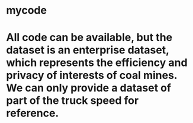# mycode
# All code can be available, but the dataset is an enterprise dataset, which represents the efficiency and privacy of interests of coal mines. We can only provide a dataset of part of the truck speed for reference.
